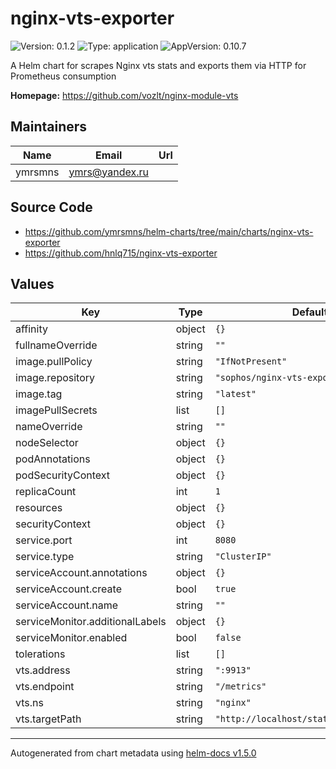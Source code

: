 # nginx-vts-exporter

![Version: 0.1.2](https://img.shields.io/badge/Version-0.1.2-informational?style=flat-square) ![Type: application](https://img.shields.io/badge/Type-application-informational?style=flat-square) ![AppVersion: 0.10.7](https://img.shields.io/badge/AppVersion-0.10.7-informational?style=flat-square)

A Helm chart for scrapes Nginx vts stats and exports them via HTTP for Prometheus consumption

**Homepage:** <https://github.com/vozlt/nginx-module-vts>

## Maintainers

| Name | Email | Url |
| ---- | ------ | --- |
| ymrsmns | ymrs@yandex.ru |  |

## Source Code

* <https://github.com/ymrsmns/helm-charts/tree/main/charts/nginx-vts-exporter>
* <https://github.com/hnlq715/nginx-vts-exporter>

## Values

| Key | Type | Default | Description |
|-----|------|---------|-------------|
| affinity | object | `{}` |  |
| fullnameOverride | string | `""` |  |
| image.pullPolicy | string | `"IfNotPresent"` |  |
| image.repository | string | `"sophos/nginx-vts-exporter"` |  |
| image.tag | string | `"latest"` |  |
| imagePullSecrets | list | `[]` |  |
| nameOverride | string | `""` |  |
| nodeSelector | object | `{}` |  |
| podAnnotations | object | `{}` |  |
| podSecurityContext | object | `{}` |  |
| replicaCount | int | `1` |  |
| resources | object | `{}` |  |
| securityContext | object | `{}` |  |
| service.port | int | `8080` |  |
| service.type | string | `"ClusterIP"` |  |
| serviceAccount.annotations | object | `{}` |  |
| serviceAccount.create | bool | `true` |  |
| serviceAccount.name | string | `""` |  |
| serviceMonitor.additionalLabels | object | `{}` |  |
| serviceMonitor.enabled | bool | `false` |  |
| tolerations | list | `[]` |  |
| vts.address | string | `":9913"` |  |
| vts.endpoint | string | `"/metrics"` |  |
| vts.ns | string | `"nginx"` |  |
| vts.targetPath | string | `"http://localhost/status/format/json"` |  |

----------------------------------------------
Autogenerated from chart metadata using [helm-docs v1.5.0](https://github.com/norwoodj/helm-docs/releases/v1.5.0)
